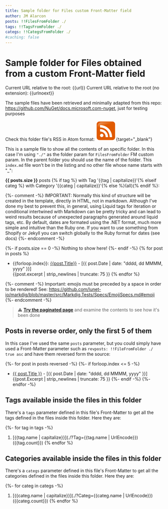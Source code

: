 ```yaml
---
title: Sample folder for Files custom Front-Matter field
author: JM Alarcon
posts: !!FilesFromFolder ./
tags: !!TagsFromFolder ./
categs: !!CategsFromFolder ./
#caching: false
---
```


# Sample folder for Files obtained from a custom Front-Matter field

Current URL relative to the root: {{url}}
Current URL relative to the root (no extension): {{urlnoext}}

The sample files have been retrieved and minimally adapted from this repo: https://github.com/NuGet/docs.microsoft.com-nuget, just for testing purposes

Check this folder file's RSS in Atom format: [![Atom Feed](media/rss.png)](./feed){target="_blank"}

This is a sample file to show all the contents of an specific folder. In this case I'm using `"./"` as the folder param for `FilesFromFolder` FM custom param. In the parent folder you should use the name of the folder. This `index.md` file won't be in the listing and no other file whose name starts with "_":

**{{ posts.size }}** posts {% if tag %}&nbsp;with Tag '{{tag | capitalize}}'{% elseif categ %}&nbsp;with Category '{{categ | capitalize}}'{% else %}(all){% endif %}:

{%- comment -%}
IMPORTANT: Normally this kind of structure will be created in the template, directly in HTML, not in markdown. Although I've done my best to prevent this, in general, using Liquid tags for iteration or conditional intertwined with Markdown can be pretty tricky and can lead to weird results because of unexpected paragraphs generated around liquid tags, etc.
By default, dates are formated using the .NET format, much more simple and intuitive than the Ruby one. If you want to use something from Shopify or Jekyll you can switch globally to the Ruby format for dates (see docs)
{%- endcomment -%}

{%- if posts.size == 0 -%}
Nothing to show here!
{%- endif -%}
{% for post in posts %}
- {{forloop.index}}: [{{post.Title}}]({{post.URL}}) - [{{ post.Date | date: "dddd, dd MMMM, yyyy" }}]<br>{{post.excerpt | strip_newlines | truncate: 75 }}
{% endfor %}

{%- comment -%}
Important: emojis must be preceded by a space in order to be rendered!
See: https://github.com/lunet-io/markdig/blob/master/src/Markdig.Tests/Specs/EmojiSpecs.md#emoji
{%- endcomment -%}

> :warning: **[Try the paginated page](page/1)** and examine the contents to see how it's been done

## Posts in reverse order, only the first 5 of them

In this case I've used the same `posts` parameter, but you could simply have used a Front-Matter parameter such as `revposts: !!FileFromFolder ./ true asc` and have them reversed form the source:

{%- for post in posts reversed -%}
{%- if forloop.index <= 5 -%}
- [{{ post.Title }}]({{post.URL}}) - [{{ post.Date | date: "dddd, dd MMMM, yyyy" }}]<br>{{post.Excerpt | strip_newlines | truncate: 75 }}
{%- endif -%}
{%- endfor -%}

## Tags available inside the files in this folder

There's a `tags` parameter defined in this file's Front-Matter to get all the tags defined in the files inside this folder. Here they are:

{%- for tag in tags -%}
1. [{{tag.name | capitalize}}](./?Tag={{tag.name | UrlEncode}}) ({{tag.count}})
{% endfor %}

## Categories available inside the files in this folder

There's a `categs` parameter defined in this file's Front-Matter to get all the categories defined in the files inside this folder. Here they are:

{%- for categ in categs -%}
1. [{{categ.name | capitalize}}](./?Categ={{categ.name | UrlEncode}}) ({{categ.count}})
{% endfor %}